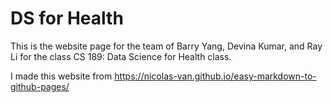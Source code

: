 # DS for Health

This is the website page for the team of Barry Yang, Devina Kumar, and Ray Li for the class CS 189: Data Science for Health class.

I made this website from https://nicolas-van.github.io/easy-markdown-to-github-pages/
